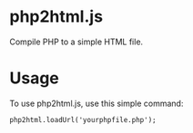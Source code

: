 # php2html.js
Compile PHP to a simple HTML file.
# Usage
To use php2html.js, use this simple command:

```
php2html.loadUrl('yourphpfile.php');
```
